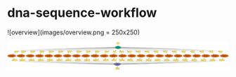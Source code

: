 # dna-sequence-workflow

![overview](images/overview.png = 250x250)


![workflow](images/graph.png) 
